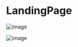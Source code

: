 # LandingPage

![image](https://github.com/Wellington-lopes/LandingPage/assets/67521652/3250551d-8e0f-4a91-93ba-131227497306)

![image](https://github.com/Wellington-lopes/LandingPage/assets/67521652/6f468211-031a-45c5-8bd1-d58140348109)

